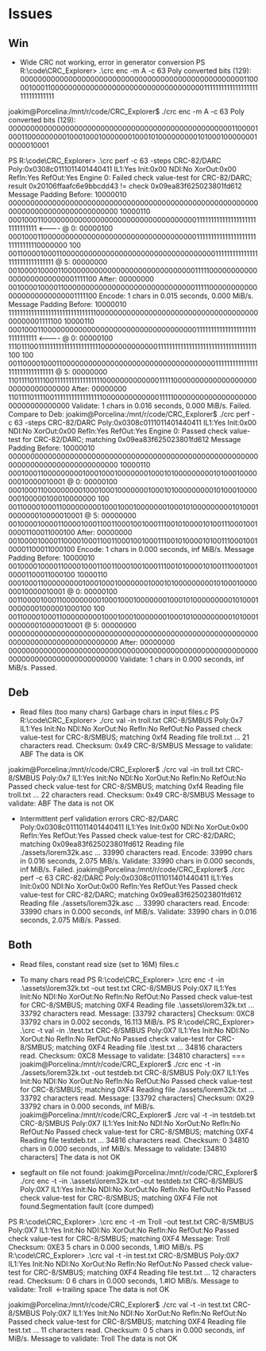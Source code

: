 # Issues

## Win

* Wide CRC not working, error in generator conversion
PS R:\code\CRC_Explorer> .\crc enc -m A -c 63
      Poly converted bits (129):
000000000000000000000000000000000000000000000000000110000100011000000000000000000000000000000000001111111111111111111111111111111

joakim@Porcelina:/mnt/r/code/CRC_Explorer$ ./crc enc -m A -c 63
      Poly converted bits (129):
000000000000000000000000000000000000000000000000000110000100011000000000100010001000000010001010000000001010001000000010000010001


PS R:\code\CRC_Explorer> .\crc perf -c 63 -steps
CRC-82/DARC   Poly:0x0308c0111011401440411   IL1:Yes   Init:0x00   NDI:No   XorOut:0x00   RefIn:Yes   RefOut:Yes
Engine 0: Failed check value-test for CRC-82/DARC; result 0x20106ffaafc6e9bbcdd43 != check 0x09ea83f625023801fd612
          Message                                                                            Padding
 Before: 10000010 0000000000000000000000000000000000000000000000000000000000000000000000000000000000
         10000110 000100011000000000000000000000000000000000001111111111111111111111111111111           <----
   @  0: 00000100 0001000110000000000000000000000000000000000011111111111111111111111111111110000000
              100 00110000100011000000000000000000000000000000000001111111111111111111111111111111
   @  5: 00000000 0010000100001100000000000000000000000000000011111000000000000000000000000001111100
  After: 00000000 0010000100001100000000000000000000000000000011111000000000000000000000000001111100
  Encode:          1 chars in  0.015 seconds,  0.000 MiB/s.
          Message                                                                            Padding
 Before: 10000010 1111111111111111111111111111111000000000000000000000000000000000000000000001111100
         10000110 000100011000000000000000000000000000000000001111111111111111111111111111111           <----
   @  0: 00000100 1110111001111111111111111111111000000000000011111111111111111111111111111111111100
              100 00110000100011000000000000000000000000000000000001111111111111111111111111111111
   @  5: 00000000 1101111011110011111111111111111000000000000011111000000000000000000000000000000000
  After: 00000000 1101111011110011111111111111111000000000000011111000000000000000000000000000000000
Validate:          1 chars in  0.016 seconds,  0.000 MiB/s. Failed.
Compare to Deb:
joakim@Porcelina:/mnt/r/code/CRC_Explorer$ ./crc perf -c 63 -steps
CRC-82/DARC   Poly:0x0308c0111011401440411   IL1:Yes   Init:0x00   NDI:No   XorOut:0x00   RefIn:Yes   RefOut:Yes
Engine 0: Passed check value-test for CRC-82/DARC; matching 0x09ea83f625023801fd612
          Message                                                                            Padding
 Before: 10000010 0000000000000000000000000000000000000000000000000000000000000000000000000000000000
         10000110 000100011000000000100010001000000010001010000000001010001000000010000010001
   @  0: 00000100 0001000110000000001000100010000000100010100000000010100010000000100000100010000000
              100 00110000100011000000000100010001000000010001010000000001010001000000010000010001
   @  5: 00000000 0010000100001100001000110011000100100011100101000010100111000100100001100011000100
  After: 00000000 0010000100001100001000110011000100100011100101000010100111000100100001100011000100
  Encode:          1 chars in  0.000 seconds,    inf MiB/s.
          Message                                                                            Padding
 Before: 10000010 0010000100001100001000110011000100100011100101000010100111000100100001100011000100
         10000110 000100011000000000100010001000000010001010000000001010001000000010000010001
   @  0: 00000100 0011000010001100000000010001000100000001000101000000000101000100000001000001000100
              100 00110000100011000000000100010001000000010001010000000001010001000000010000010001
   @  5: 00000000 0000000000000000000000000000000000000000000000000000000000000000000000000000000000
  After: 00000000 0000000000000000000000000000000000000000000000000000000000000000000000000000000000
Validate:          1 chars in  0.000 seconds,    inf MiB/s. Passed.

## Deb

* Read files (too many chars)                    Garbage chars in input              files.c
PS R:\code\CRC_Explorer> ./crc val -in troll.txt
CRC-8/SMBUS   Poly:0x7   IL1:Yes   Init:No   NDI:No   XorOut:No   RefIn:No   RefOut:No
Passed check value-test for CRC-8/SMBUS; matching 0xf4
Reading file troll.txt  ...  21 characters read.
Checksum:               0x49     CRC-8/SMBUS
Message to validate:    ABF
The data is OK

joakim@Porcelina:/mnt/r/code/CRC_Explorer$ ./crc val -in troll.txt
CRC-8/SMBUS   Poly:0x7   IL1:Yes   Init:No   NDI:No   XorOut:No   RefIn:No   RefOut:No
Passed check value-test for CRC-8/SMBUS; matching 0xf4
Reading file troll.txt  ...  22 characters read.
Checksum:               0x49     CRC-8/SMBUS
Message to validate:    ABF
The data is not OK

* Intermittent perf validation errors
CRC-82/DARC   Poly:0x0308c0111011401440411   IL1:Yes   Init:0x00   NDI:No   XorOut:0x00   RefIn:Yes   RefOut:Yes
Passed check value-test for CRC-82/DARC; matching 0x09ea83f625023801fd612
Reading file ./assets/lorem32k.asc  ...  33990 characters read.
  Encode:      33990 chars in  0.016 seconds,  2.075 MiB/s.
Validate:      33990 chars in  0.000 seconds,    inf MiB/s. Failed.
joakim@Porcelina:/mnt/r/code/CRC_Explorer$ ./crc perf -c 63
CRC-82/DARC   Poly:0x0308c0111011401440411   IL1:Yes   Init:0x00   NDI:No   XorOut:0x00   RefIn:Yes   RefOut:Yes
Passed check value-test for CRC-82/DARC; matching 0x09ea83f625023801fd612
Reading file ./assets/lorem32k.asc  ...  33990 characters read.
  Encode:      33990 chars in  0.000 seconds,    inf MiB/s.
Validate:      33990 chars in  0.016 seconds,  2.075 MiB/s. Passed.

## Both

* Read files, constant read size  (set to 16M)                                       files.c

* To many chars read
PS R:\code\CRC_Explorer> .\crc enc -t -in .\assets\lorem32k.txt -out test.txt
CRC-8/SMBUS   Poly:0X7   IL1:Yes   Init:No   NDI:No   XorOut:No   RefIn:No   RefOut:No
Passed check value-test for CRC-8/SMBUS; matching 0XF4
Reading file .\assets\lorem32k.txt  ...  33792 characters read.
Message:        [33792 characters]
Checksum:       0XC8
33792 chars in 0.002 seconds, 16.113 MiB/s.
PS R:\code\CRC_Explorer> .\crc -t val -in .\test.txt
CRC-8/SMBUS   Poly:0X7   IL1:Yes   Init:No   NDI:No   XorOut:No   RefIn:No   RefOut:No
Passed check value-test for CRC-8/SMBUS; matching 0XF4
Reading file .\test.txt  ...  34816 characters read.
Checksum:               0XC8
Message to validate:    [34810 characters]
===
joakim@Porcelina:/mnt/r/code/CRC_Explorer$ ./crc enc -t -in ./assets/lorem32k.txt -out testdeb.txt
CRC-8/SMBUS   Poly:0X7   IL1:Yes   Init:No   NDI:No   XorOut:No   RefIn:No   RefOut:No
Passed check value-test for CRC-8/SMBUS; matching 0XF4
Reading file ./assets/lorem32k.txt  ...  33792 characters read.
Message:        [33792 characters]
Checksum:       0X29
33792 chars in 0.000 seconds,   inf MiB/s.
joakim@Porcelina:/mnt/r/code/CRC_Explorer$ ./crc val -t -in testdeb.txt
CRC-8/SMBUS   Poly:0X7   IL1:Yes   Init:No   NDI:No   XorOut:No   RefIn:No   RefOut:No
Passed check value-test for CRC-8/SMBUS; matching 0XF4
Reading file testdeb.txt  ...  34816 characters read.
Checksum:               0
34810 chars in 0.000 seconds,   inf MiB/s.
Message to validate:    [34810 characters]
The data is not OK

* segfault on file not found:
joakim@Porcelina:/mnt/r/code/CRC_Explorer$ ./crc enc -t -in .\assets\lorem32k.txt -out testdeb.txt
CRC-8/SMBUS   Poly:0X7   IL1:Yes   Init:No   NDI:No   XorOut:No   RefIn:No   RefOut:No
Passed check value-test for CRC-8/SMBUS; matching 0XF4
File not found.Segmentation fault (core dumped)

PS R:\code\CRC_Explorer> .\crc enc -t -m Troll -out test.txt
CRC-8/SMBUS   Poly:0X7   IL1:Yes   Init:No   NDI:No   XorOut:No   RefIn:No   RefOut:No
Passed check value-test for CRC-8/SMBUS; matching 0XF4
Message:        Troll
Checksum:       0XE3
5 chars in 0.000 seconds, 1.#IO MiB/s.
PS R:\code\CRC_Explorer> .\crc val -t -in test.txt
CRC-8/SMBUS   Poly:0X7   IL1:Yes   Init:No   NDI:No   XorOut:No   RefIn:No   RefOut:No
Passed check value-test for CRC-8/SMBUS; matching 0XF4
Reading file test.txt  ...  12 characters read.
Checksum:               0
6 chars in 0.000 seconds, 1.#IO MiB/s.
Message to validate:    Troll                         <-trailing space
The data is not OK

joakim@Porcelina:/mnt/r/code/CRC_Explorer$ ./crc val -t -in test.txt
CRC-8/SMBUS   Poly:0X7   IL1:Yes   Init:No   NDI:No   XorOut:No   RefIn:No   RefOut:No
Passed check value-test for CRC-8/SMBUS; matching 0XF4
Reading file test.txt  ...  11 characters read.
Checksum:               0
5 chars in 0.000 seconds,   inf MiB/s.
Message to validate:    Troll
The data is not OK

